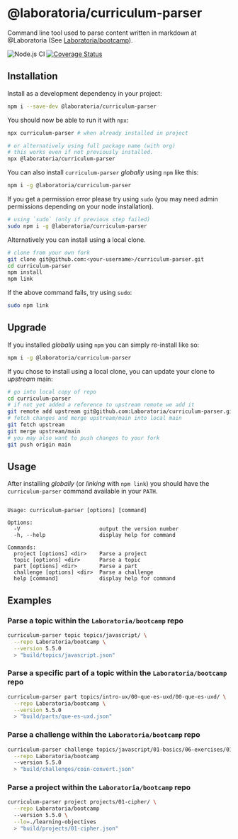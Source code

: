 # @laboratoria/curriculum-parser

Command line tool used to parse content written in markdown at
@Laboratoria (See [Laboratoria/bootcamp](https://github.com/Laboratoria/bootcamp)).

![Node.js CI](https://github.com/Laboratoria/curriculum-parser/workflows/Node.js%20CI/badge.svg)
[![Coverage Status](https://coveralls.io/repos/github/Laboratoria/curriculum-parser/badge.svg?branch=main)](https://coveralls.io/github/Laboratoria/curriculum-parser?branch=main)

## Installation

Install as a development dependency in your project:

```sh
npm i --save-dev @laboratoria/curriculum-parser
```

You should now be able to run it with `npx`:

```sh
npx curriculum-parser # when already installed in project

# or alternatively using full package name (with org)
# this works even if not previously installed.
npx @laboratoria/curriculum-parser
```

You can also install `curriculum-parser` _globally_ using `npm` like this:

```sh
npm i -g @laboratoria/curriculum-parser
```

If you get a permission error please try using `sudo` (you may need admin
permissions depending on your node installation).

```sh
# using `sudo` (only if previous step failed)
sudo npm i -g @laboratoria/curriculum-parser
```

Alternatively you can install using a local clone.

```sh
# clone from your own fork
git clone git@github.com:<your-username>/curriculum-parser.git
cd curriculum-parser
npm install
npm link
```

If the above command fails, try using `sudo`:

```sh
sudo npm link
```

## Upgrade

If you installed _globally_ using `npm` you can simply re-install like so:

```sh
npm i -g @laboratoria/curriculum-parser
```

If you chose to install using a local clone, you can update your clone to
_upstream_ main:

```sh
# go into local copy of repo
cd curriculum-parser
# if not yet added a reference to upstream remote we add it
git remote add upstream git@github.com:Laboratoria/curriculum-parser.git
# fetch changes and merge upstream/main into local main
git fetch upstream
git merge upstream/main
# you may also want to push changes to your fork
git push origin main
```

## Usage

After installing _globally_ (or _linking_ with `npm link`) you should have the
`curriculum-parser` command available in your `PATH`.

```text

Usage: curriculum-parser [options] [command]

Options:
  -V                         output the version number
  -h, --help                 display help for command

Commands:
  project [options] <dir>    Parse a project
  topic [options] <dir>      Parse a topic
  part [options] <dir>       Parse a part
  challenge [options] <dir>  Parse a challenge
  help [command]             display help for command

```

## Examples

### Parse a topic within the `Laboratoria/bootcamp` repo

```sh
curriculum-parser topic topics/javascript/ \
  --repo Laboratoria/bootcamp \
  --version 5.5.0
  > "build/topics/javascript.json"
```

### Parse a specific part of a topic within the `Laboratoria/bootcamp` repo

```sh
curriculum-parser part topics/intro-ux/00-que-es-uxd/00-que-es-uxd/ \
  --repo Laboratoria/bootcamp \
  --version 5.5.0
  > "build/parts/que-es-uxd.json"
```

### Parse a challenge within the `Laboratoria/bootcamp` repo

```sh
curriculum-parser challenge topics/javascript/01-basics/06-exercises/01-coin-convert/ \
  --repo Laboratoria/bootcamp
  --version 5.5.0
  > "build/challenges/coin-convert.json"
```

### Parse a project within the `Laboratoria/bootcamp` repo

```sh
curriculum-parser project projects/01-cipher/ \
  --repo Laboratoria/bootcamp
  --version 5.5.0 \
  --lo=./learning-objectives
  > "build/projects/01-cipher.json"
```
